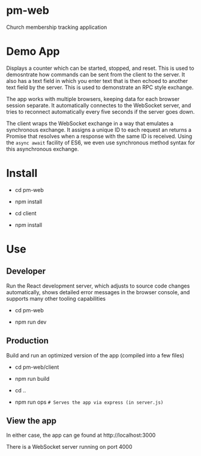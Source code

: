 # pm-web
Church membership tracking application

# Demo App
Displays a counter which can be started, stopped, and reset. This is used to demosntrate how commands can be sent from the client to the server. It also has a text field in which you enter text that is then echoed to another text field by the server. This is used to demonstrate an RPC style exchange.

The app works with multiple browsers, keeping data for each browser session separate. It automatically connectes to the WebSocket server, and tries to reconnect automatically every five seconds if the server goes down.

The client wraps the WebSocket exchange in a way that emulates a synchronous exchange. It assigns a unique ID to each request an returns a Promise that resolves when a response with the same ID is received. Using the `async await` facility of ES6, we even use synchronous method syntax for this asynchronous exchange.

# Install
* cd pm-web

* npm install

* cd client

* npm install

# Use
## Developer
Run the React development server, which adjusts to source code changes automatically, shows detailed error messages in the browser console, and supports many other tooling capabilities
* cd pm-web 

* npm run dev

## Production
Build and run an optimized version of the app (compiled into a few files)
* cd pm-web/client

* npm run build

* cd ..

* npm run ops `# Serves the app via express (in server.js)`

## View the app
In either case, the app can ge found at http://localhost:3000

There is a WebSocket server running on port 4000

